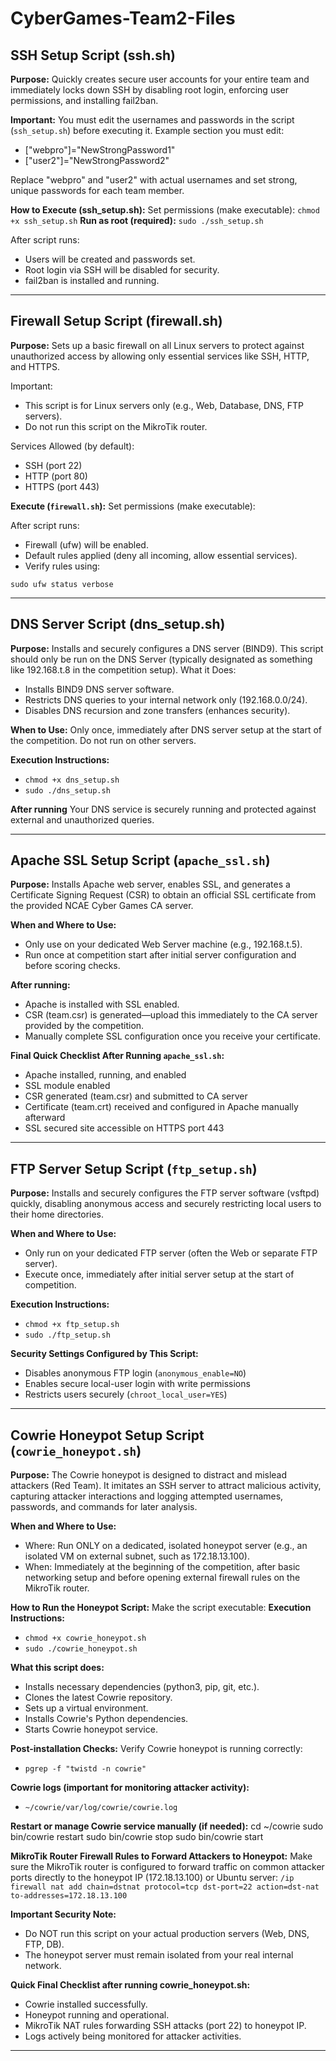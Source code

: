 # CyberGames-Team2-Files

## SSH Setup Script (ssh.sh)
**Purpose:**
Quickly creates secure user accounts for your entire team and immediately locks down SSH by disabling root login, enforcing user permissions, and installing fail2ban.

**Important:**
You must edit the usernames and passwords in the script (`ssh_setup.sh`) before executing it.
Example section you must edit:
- ["webpro"]="NewStrongPassword1"
- ["user2"]="NewStrongPassword2"

Replace "webpro" and "user2" with actual usernames and set strong, unique passwords for each team member.

**How to Execute (ssh_setup.sh):**
Set permissions (make executable):
`chmod +x ssh_setup.sh`
**Run as root (required):**
`sudo ./ssh_setup.sh`

After script runs:
- Users will be created and passwords set.
- Root login via SSH will be disabled for security.
- fail2ban is installed and running.

---

## Firewall Setup Script (firewall.sh)

**Purpose:**
Sets up a basic firewall on all Linux servers to protect against unauthorized access by allowing only essential services like SSH, HTTP, and HTTPS.

Important:
- This script is for Linux servers only (e.g., Web, Database, DNS, FTP servers).
- Do not run this script on the MikroTik router.

Services Allowed (by default):
- SSH (port 22)
- HTTP (port 80)
- HTTPS (port 443)

**Execute (`firewall.sh`):**
Set permissions (make executable):

After script runs:
- Firewall (ufw) will be enabled.
- Default rules applied (deny all incoming, allow essential services).
- Verify rules using:

`sudo ufw status verbose`

---

## DNS Server Script (dns_setup.sh)

**Purpose:**
Installs and securely configures a DNS server (BIND9). This script should only be run on the DNS Server (typically designated as something like 192.168.t.8 in the competition setup).
What it Does:

- Installs BIND9 DNS server software.
- Restricts DNS queries to your internal network only (192.168.0.0/24).
- Disables DNS recursion and zone transfers (enhances security).

**When to Use:**
Only once, immediately after DNS server setup at the start of the competition.
Do not run on other servers.

**Execution Instructions:**
- `chmod +x dns_setup.sh`
- `sudo ./dns_setup.sh`

**After running**
Your DNS service is securely running and protected against external and unauthorized queries.

---

## Apache SSL Setup Script (`apache_ssl.sh`)

**Purpose:**
Installs Apache web server, enables SSL, and generates a Certificate Signing Request (CSR) to obtain an official SSL certificate from the provided NCAE Cyber Games CA server.

**When and Where to Use:**
- Only use on your dedicated Web Server machine (e.g., 192.168.t.5).
- Run once at competition start after initial server configuration and before scoring checks.

**After running:**
- Apache is installed with SSL enabled.
- CSR (team.csr) is generated—upload this immediately to the CA server provided by the competition.
- Manually complete SSL configuration once you receive your certificate.

**Final Quick Checklist After Running `apache_ssl.sh`:**
- Apache installed, running, and enabled
- SSL module enabled
- CSR generated (team.csr) and submitted to CA server
- Certificate (team.crt) received and configured in Apache manually afterward
- SSL secured site accessible on HTTPS port 443

---

## FTP Server Setup Script (`ftp_setup.sh`)
**Purpose:**
Installs and securely configures the FTP server software (vsftpd) quickly, disabling anonymous access and securely restricting local users to their home directories.

**When and Where to Use:**
- Only run on your dedicated FTP server (often the Web or separate FTP server).
- Execute once, immediately after initial server setup at the start of competition.

**Execution Instructions:**
- `chmod +x ftp_setup.sh`
- `sudo ./ftp_setup.sh`

**Security Settings Configured by This Script:**
- Disables anonymous FTP login (`anonymous_enable=NO`)
- Enables secure local-user login with write permissions
- Restricts users securely (`chroot_local_user=YES`)

---

## Cowrie Honeypot Setup Script (`cowrie_honeypot.sh`)
**Purpose:**
The Cowrie honeypot is designed to distract and mislead attackers (Red Team). It imitates an SSH server to attract malicious activity, capturing attacker interactions and logging attempted usernames, passwords, and commands for later analysis.

**When and Where to Use:**
- Where: Run ONLY on a dedicated, isolated honeypot server (e.g., an isolated VM on external subnet, such as 172.18.13.100).
- When: Immediately at the beginning of the competition, after basic networking setup and before opening external firewall rules on the MikroTik router.

**How to Run the Honeypot Script:**
Make the script executable:
**Execution Instructions:**
- `chmod +x cowrie_honeypot.sh`
- `sudo ./cowrie_honeypot.sh`

**What this script does:**
- Installs necessary dependencies (python3, pip, git, etc.).
- Clones the latest Cowrie repository.
- Sets up a virtual environment.
- Installs Cowrie's Python dependencies.
- Starts Cowrie honeypot service.

**Post-installation Checks:**
Verify Cowrie honeypot is running correctly:
- `pgrep -f "twistd -n cowrie"`

**Cowrie logs (important for monitoring attacker activity):**
- `~/cowrie/var/log/cowrie/cowrie.log`

**Restart or manage Cowrie service manually (if needed):**
cd ~/cowrie
sudo bin/cowrie restart
sudo bin/cowrie stop
sudo bin/cowrie start

**MikroTik Router Firewall Rules to Forward Attackers to Honeypot:**
Make sure the MikroTik router is configured to forward traffic on common attacker ports directly to the honeypot IP (172.18.13.100) or Ubuntu server:
`/ip firewall nat add chain=dstnat protocol=tcp dst-port=22 action=dst-nat to-addresses=172.18.13.100`

**Important Security Note:**
- Do NOT run this script on your actual production servers (Web, DNS, FTP, DB).
- The honeypot server must remain isolated from your real internal network.

**Quick Final Checklist after running cowrie_honeypot.sh:**
- Cowrie installed successfully.
- Honeypot running and operational.
- MikroTik NAT rules forwarding SSH attacks (port 22) to honeypot IP.
- Logs actively being monitored for attacker activities.

---


